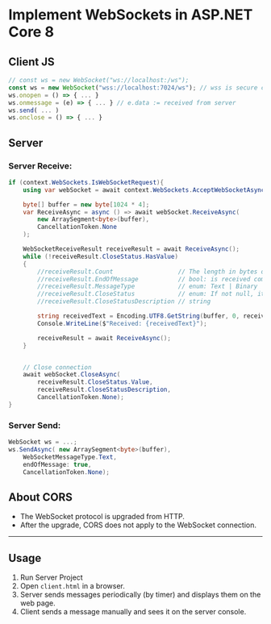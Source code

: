 # Implement WebSockets in ASP.NET Core 8

## Client JS
```js
// const ws = new WebSocket("ws://localhost:/ws"); 
const ws = new WebSocket("wss://localhost:7024/ws"); // wss is secure connection
ws.onopen = () => { ... }
ws.onmessage = (e) => { ... } // e.data := received from server
ws.send( ... )  
ws.onclose = () => { ... }

```

## Server 
### Server Receive:
```csharp
if (context.WebSockets.IsWebSocketRequest){
    using var webSocket = await context.WebSockets.AcceptWebSocketAsync();

    byte[] buffer = new byte[1024 * 4];
    var ReceiveAsync = async () => await webSocket.ReceiveAsync(
        new ArraySegment<byte>(buffer),
        CancellationToken.None
    );

    WebSocketReceiveResult receiveResult = await ReceiveAsync();
    while (!receiveResult.CloseStatus.HasValue)
    {
        //receiveResult.Count                  // The length in bytes of the data received this time.
        //receiveResult.EndOfMessage           // bool: is received competely?
        //receiveResult.MessageType            // enum: Text | Binary | Close
        //receiveResult.CloseStatus            // enum: If not null, it indicates that the client has requested to close the connection.
        //receiveResult.CloseStatusDescription // string

        string receivedText = Encoding.UTF8.GetString(buffer, 0, receiveResult.Count);
        Console.WriteLine($"Received: {receivedText}");

        receiveResult = await ReceiveAsync();
    }


    // Close connection
    await webSocket.CloseAsync(
        receiveResult.CloseStatus.Value,
        receiveResult.CloseStatusDescription,
        CancellationToken.None);
}

```

### Server Send:
```csharp
WebSocket ws = ...;
ws.SendAsync( new ArraySegment<byte>(buffer),
    WebSocketMessageType.Text,
    endOfMessage: true,
    CancellationToken.None);
```

## About CORS
- The WebSocket protocol is upgraded from HTTP.
- After the upgrade, CORS does not apply to the WebSocket connection.


---
## Usage
1. Run Server Project
2. Open `client.html` in a browser.
3. Server sends messages periodically (by timer) and displays them on the web page.
4. Client sends a message manually and sees it on the server console.

